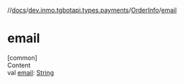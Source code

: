 //[docs](../../../index.md)/[dev.inmo.tgbotapi.types.payments](../index.md)/[OrderInfo](index.md)/[email](email.md)



# email  
[common]  
Content  
val [email](email.md): [String](https://kotlinlang.org/api/latest/jvm/stdlib/kotlin/-string/index.html)  



